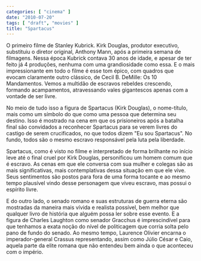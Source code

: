 ```yaml
---
categories: [ "cinema" ]
date: "2010-07-20"
tags: [ "draft", "movies" ]
title: "Spartacus"
---
```

O primeiro filme de Stanley Kubrick. Kirk Douglas, produtor executivo,
substituiu o diretor original, Anthony Mann, após a primeira semana de
filmagens. Nessa época Kubrick contava 30 anos de idade, e apesar de ter
feito já 4 produções, nenhuma com uma grandiosidade como essa. E o mais
impressionante em todo o filme é esse tom épico, com quadros que evocam
claramente outro clássico, de Cecil B. DeMille: Os 10 Mandamentos. Vemos
a multidão de escravos rebeldes crescendo, formando acampamentos,
atravessando vales gigantescos apenas com a vontade de ser livre.

No meio de tudo isso a figura de Spartacus (Kirk Douglas), o nome-título,
mais como um símbolo do que como uma pessoa que determina seu
destino. Isso é mostrado na cena em que os prisioneiros após a batalha
final são convidados a reconhecer Spartacus para se verem livres do
castigo de serem crucificados, no que todos dizem "Eu sou Spartacus". No
fundo, todos são o mesmo escravo responsável pela luta pela liberdade.

Spartacus, como é visto no filme e interpretado de forma brilhante
no início leve até o final cruel por Kirk Douglas, personificou
um homem comum que é escravo. As cenas em que ele conversa com sua
mulher e colegas são as mais significativas, mais contemplativas dessa
situação em que ele vive. Seus sentimentos são postos para fora de
uma forma tocante e ao mesmo tempo plausível vindo desse personagem
que viveu escravo, mas possui o espírito livre.

E do outro lado, o senado romano e suas estruturas de guerra eterna são
mostradas da maneira mais vívida e realista possível, bem melhor que
qualquer livro de história que alguém possa ler sobre esse evento. E a
figura de Charles Laughton como senador Gracchus é imprescindível para
que tenhamos a exata noção do nível de politicagem que corria solta
pelo pano de fundo do senado. Ao mesmo tempo, Laurence Olivier encarna o
imperador-general Crassus representando, assim como Júlio César e Caio,
aquela parte da elite romana que não entendeu bem ainda o que aconteceu
com o império.
